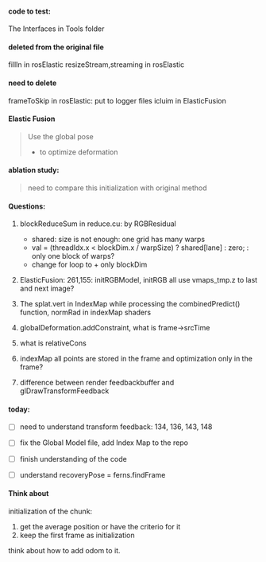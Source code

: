 #### code to test:
The Interfaces in Tools folder

#### deleted from the original file
fillIn in rosElastic
resizeStream,streaming in rosElastic

#### need to delete
frameToSkip in rosElastic: put to logger files
icluim in ElasticFusion

#### Elastic Fusion
> Use the global pose 
>  * to optimize deformation


#### ablation study:
> need to compare this initialization with original method
> 



#### Questions:
1. blockReduceSum in reduce.cu: by RGBResidual
   * shared: size is not enough: one grid has many warps
   * val = (threadIdx.x < blockDim.x / warpSize) ? shared[lane] : zero;
   : only one block of warps?
   * change for loop to + only blockDim
   
2. ElasticFusion: 261,155: initRGBModel, initRGB all use vmaps_tmp.z to last and next image?

3. The splat.vert in IndexMap while processing the combinedPredict() function, normRad in indexMap shaders

4. globalDeformation.addConstraint, what is frame->srcTime
5. what is relativeCons

6. indexMap all points are stored in the frame and optimization only in the frame?

7. difference between render feedbackbuffer and glDrawTransformFeedback



#### today:
 - [ ] need to understand transform feedback: 134, 136, 143, 148
 - [ ] fix the Global Model file, add Index Map to the repo

 - [ ] finish understanding of the code
 - [ ] understand recoveryPose = ferns.findFrame



#### Think about
initialization of the chunk:
   1. get the average position or have the criterio for it
   2. keep the first frame as initialization

think about how to add odom to it.